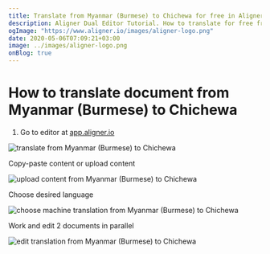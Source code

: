 ```yaml
---
title: Translate from Myanmar (Burmese) to Chichewa for free in Aligner Editor
description: Aligner Dual Editor Tutorial. How to translate for free from Myanmar (Burmese) to Chichewa. Aligner is multilingual document management platform. 
ogImage: "https://www.aligner.io/images/aligner-logo.png"
date: 2020-05-06T07:09:21+03:00
image: ../images/aligner-logo.png
onBlog: true
---
```


# How to translate document from Myanmar (Burmese) to Chichewa

1. Go to editor at [app.aligner.io](https://app.aligner.io "Aligner App web page")

![translate from Myanmar (Burmese) to Chichewa](../aligner-blank-editor.png "translate from Myanmar (Burmese) to Chichewa")

Copy-paste content or upload content

![upload content from Myanmar (Burmese) to Chichewa](../aligner-uploaded-document.png "upload content from Myanmar (Burmese) to Chichewa")

Choose desired language

![choose machine translation from Myanmar (Burmese) to Chichewa](../aligner-language-dropdown.png "choose machine translation from Myanmar (Burmese) to Chichewa")

Work and edit 2 documents in parallel

![edit translation from Myanmar (Burmese) to Chichewa](../aligner-double-sitded-editor.png "edit translation from Myanmar (Burmese) to Chichewa")

